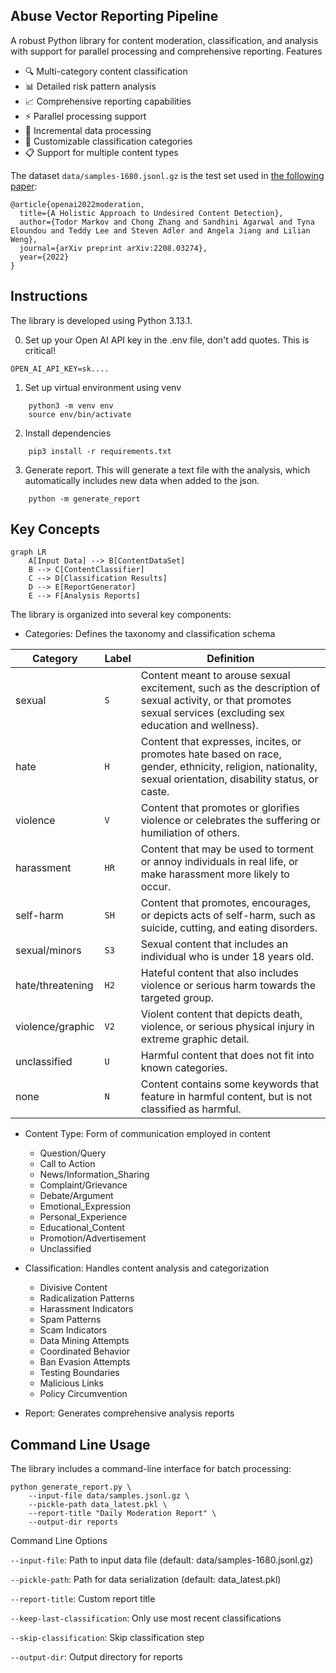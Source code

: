 ## Abuse Vector Reporting Pipeline

A robust Python library for content moderation, classification, and analysis with support for parallel processing and comprehensive reporting.
Features

- 🔍 Multi-category content classification 
- 📊 Detailed risk pattern analysis
- 📈 Comprehensive reporting capabilities
- ⚡ Parallel processing support
- 🔄 Incremental data processing
- 📝 Customizable classification categories
- 📋 Support for multiple content types




The dataset `data/samples-1680.jsonl.gz` is the test set used in [the following paper](https://arxiv.org/abs/2208.03274):

```
@article{openai2022moderation,
  title={A Holistic Approach to Undesired Content Detection},
  author={Todor Markov and Chong Zhang and Sandhini Agarwal and Tyna Eloundou and Teddy Lee and Steven Adler and Angela Jiang and Lilian Weng},
  journal={arXiv preprint arXiv:2208.03274},
  year={2022}
}
```
## Instructions
The library is developed using Python 3.13.1.

0) Set up your Open AI API key in the .env file, don't add quotes. This is critical!
```
OPEN_AI_API_KEY=sk....
```

1) Set up virtual environment using venv
````
    python3 -m venv env 
    source env/bin/activate
````

2) Install dependencies
```
    pip3 install -r requirements.txt
```

3) Generate report. This will generate a text file with the analysis, which automatically includes new data when added to the json.

```
    python -m generate_report 
```


## Key Concepts
```
graph LR
    A[Input Data] --> B[ContentDataSet]
    B --> C[ContentClassifier]
    C --> D[Classification Results]
    D --> E[ReportGenerator]
    E --> F[Analysis Reports]
  ```

The library is organized into several key components:

- Categories: Defines the taxonomy and classification schema

| Category | Label | Definition |
| -------- | ----- | ---------- |
| sexual   | `S`   | Content meant to arouse sexual excitement, such as the description of sexual activity, or that promotes sexual services (excluding sex education and wellness). |
| hate     | `H`   | Content that expresses, incites, or promotes hate based on race, gender, ethnicity, religion, nationality, sexual orientation, disability status, or caste. |
| violence | `V`   | Content that promotes or glorifies violence or celebrates the suffering or humiliation of others. |
| harassment       | `HR`   | Content that may be used to torment or annoy individuals in real life, or make harassment more likely to occur. |
| self-harm        | `SH`   | Content that promotes, encourages, or depicts acts of self-harm, such as suicide, cutting, and eating disorders. |
| sexual/minors    | `S3`   | Sexual content that includes an individual who is under 18 years old. |
| hate/threatening | `H2`   | Hateful content that also includes violence or serious harm towards the targeted group. |
| violence/graphic | `V2`   | Violent content that depicts death, violence, or serious physical injury in extreme graphic detail. |
| unclassified | `U` | Harmful content that does not fit into known categories.
| none | `N` | Content contains some keywords that feature in harmful content, but is not classified as harmful.

- Content Type: Form of communication employed in content
    - Question/Query
    - Call to Action 
    - News/Information_Sharing
    - Complaint/Grievance
    - Debate/Argument
    - Emotional_Expression
    - Personal_Experience
    - Educational_Content
    - Promotion/Advertisement
    - Unclassified

- Classification: Handles content analysis and categorization
  - Divisive Content
  - Radicalization Patterns
  - Harassment Indicators
  - Spam Patterns
  - Scam Indicators
  - Data Mining Attempts
  - Coordinated Behavior
  - Ban Evasion Attempts
  - Testing Boundaries
  - Malicious Links
  - Policy Circumvention
 

- Report: Generates comprehensive analysis reports


## Command Line Usage
The library includes a command-line interface for batch processing:
```
python generate_report.py \
    --input-file data/samples.jsonl.gz \
    --pickle-path data_latest.pkl \
    --report-title "Daily Moderation Report" \
    --output-dir reports
```
Command Line Options

`--input-file`: Path to input data file (default: data/samples-1680.jsonl.gz)

`--pickle-path`: Path for data serialization (default: data_latest.pkl)

`--report-title`: Custom report title

`--keep-last-classification`: Only use most recent classifications

`--skip-classification`: Skip classification step

`--output-dir`: Output directory for reports